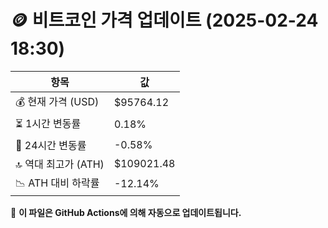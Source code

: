 # 🪙 비트코인 가격 업데이트 (2025-02-24 18:30)

| 항목                | 값 |
|--------------------|----------------|
| 💰 현재 가격 (USD) | $95764.12 |
| ⏳ 1시간 변동률    | 0.18% |
| 📆 24시간 변동률   | -0.58% |
| 🔝 역대 최고가 (ATH) | $109021.48 |
| 📉 ATH 대비 하락률 | -12.14% |

🔄 **이 파일은 GitHub Actions에 의해 자동으로 업데이트됩니다.**
